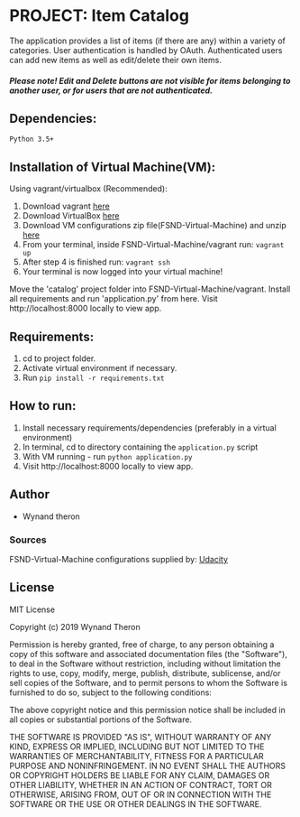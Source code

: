 # PROJECT: Item Catalog

The application provides a list of items (if there are any) within a variety of categories. User authentication is handled by OAuth. 
Authenticated users can add new items as well as edit/delete their own items.  

##### Please note! Edit and Delete buttons are not visible for items belonging to another user, or for users that are not authenticated.

## Dependencies:

    Python 3.5+
    
## Installation of Virtual Machine(VM):

Using vagrant/virtualbox (Recommended):

   1. Download vagrant [here](https://www.vagrantup.com/downloads.html)
   2. Download VirtualBox [here](https://www.virtualbox.org/)
   3. Download VM configurations zip file(FSND-Virtual-Machine) and unzip [here](https://s3.amazonaws.com/video.udacity-data.com/topher/2018/April/5acfbfa3_fsnd-virtual-machine/fsnd-virtual-machine.zip)
   4. From your terminal, inside FSND-Virtual-Machine/vagrant run: `vagrant up`
   5. After step 4 is finished run: `vagrant ssh`
   6. Your terminal is now logged into your virtual machine!
   
   Move the 'catalog' project folder into FSND-Virtual-Machine/vagrant. Install all requirements and run 'application.py' from here. Visit
   http://localhost:8000 locally to view app.
    
## Requirements:

   1. cd to project folder. 
   2. Activate virtual environment if necessary.
   3. Run `pip install -r requirements.txt`    

## How to run:

   1. Install necessary requirements/dependencies (preferably in a virtual environment)
   2. In terminal, cd to directory containing the `application.py` script
   3. With VM running - run `python application.py`
   4. Visit http://localhost:8000 locally to view app.

## Author

 - Wynand theron
 
 
### Sources

FSND-Virtual-Machine configurations supplied by: [Udacity](https://www.udacity.com/)


## License

MIT License

Copyright (c) 2019 Wynand Theron

Permission is hereby granted, free of charge, to any person obtaining a copy
of this software and associated documentation files (the "Software"), to deal
in the Software without restriction, including without limitation the rights
to use, copy, modify, merge, publish, distribute, sublicense, and/or sell
copies of the Software, and to permit persons to whom the Software is
furnished to do so, subject to the following conditions:

The above copyright notice and this permission notice shall be included in all
copies or substantial portions of the Software.

THE SOFTWARE IS PROVIDED "AS IS", WITHOUT WARRANTY OF ANY KIND, EXPRESS OR
IMPLIED, INCLUDING BUT NOT LIMITED TO THE WARRANTIES OF MERCHANTABILITY,
FITNESS FOR A PARTICULAR PURPOSE AND NONINFRINGEMENT. IN NO EVENT SHALL THE
AUTHORS OR COPYRIGHT HOLDERS BE LIABLE FOR ANY CLAIM, DAMAGES OR OTHER
LIABILITY, WHETHER IN AN ACTION OF CONTRACT, TORT OR OTHERWISE, ARISING FROM,
OUT OF OR IN CONNECTION WITH THE SOFTWARE OR THE USE OR OTHER DEALINGS IN THE
SOFTWARE.